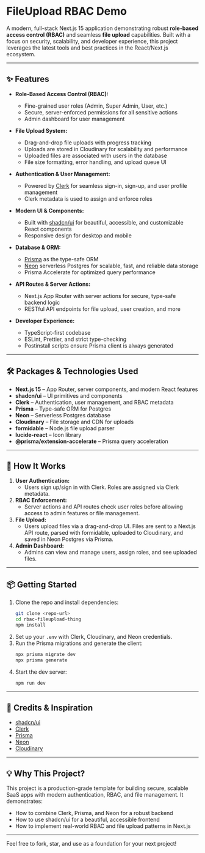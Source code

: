 # FileUpload RBAC Demo

A modern, full-stack Next.js 15 application demonstrating robust **role-based access control (RBAC)** and seamless **file upload** capabilities. Built with a focus on security, scalability, and developer experience, this project leverages the latest tools and best practices in the React/Next.js ecosystem.

---

## ✨ Features

- **Role-Based Access Control (RBAC):**

  - Fine-grained user roles (Admin, Super Admin, User, etc.)
  - Secure, server-enforced permissions for all sensitive actions
  - Admin dashboard for user management

- **File Upload System:**

  - Drag-and-drop file uploads with progress tracking
  - Uploads are stored in Cloudinary for scalability and performance
  - Uploaded files are associated with users in the database
  - File size formatting, error handling, and upload queue UI

- **Authentication & User Management:**

  - Powered by [Clerk](https://clerk.com) for seamless sign-in, sign-up, and user profile management
  - Clerk metadata is used to assign and enforce roles

- **Modern UI & Components:**

  - Built with [shadcn/ui](https://ui.shadcn.com/) for beautiful, accessible, and customizable React components
  - Responsive design for desktop and mobile

- **Database & ORM:**

  - [Prisma](https://www.prisma.io/) as the type-safe ORM
  - [Neon](https://neon.tech/) serverless Postgres for scalable, fast, and reliable data storage
  - Prisma Accelerate for optimized query performance

- **API Routes & Server Actions:**

  - Next.js App Router with server actions for secure, type-safe backend logic
  - RESTful API endpoints for file upload, user creation, and more

- **Developer Experience:**
  - TypeScript-first codebase
  - ESLint, Prettier, and strict type-checking
  - Postinstall scripts ensure Prisma client is always generated

---

## 🛠️ Packages & Technologies Used

- **Next.js 15** – App Router, server components, and modern React features
- **shadcn/ui** – UI primitives and components
- **Clerk** – Authentication, user management, and RBAC metadata
- **Prisma** – Type-safe ORM for Postgres
- **Neon** – Serverless Postgres database
- **Cloudinary** – File storage and CDN for uploads
- **formidable** – Node.js file upload parser
- **lucide-react** – Icon library
- **@prisma/extension-accelerate** – Prisma query acceleration

---

## 🚀 How It Works

1. **User Authentication:**
   - Users sign up/sign in with Clerk. Roles are assigned via Clerk metadata.
2. **RBAC Enforcement:**
   - Server actions and API routes check user roles before allowing access to admin features or file management.
3. **File Upload:**
   - Users upload files via a drag-and-drop UI. Files are sent to a Next.js API route, parsed with formidable, uploaded to Cloudinary, and saved in Neon Postgres via Prisma.
4. **Admin Dashboard:**
   - Admins can view and manage users, assign roles, and see uploaded files.

---

## 📦 Getting Started

1. Clone the repo and install dependencies:
   ```sh
   git clone <repo-url>
   cd rbac-fileupload-thing
   npm install
   ```
2. Set up your `.env` with Clerk, Cloudinary, and Neon credentials.
3. Run the Prisma migrations and generate the client:
   ```sh
   npx prisma migrate dev
   npx prisma generate
   ```
4. Start the dev server:
   ```sh
   npm run dev
   ```

---

## 📝 Credits & Inspiration

- [shadcn/ui](https://ui.shadcn.com/)
- [Clerk](https://clerk.com/)
- [Prisma](https://www.prisma.io/)
- [Neon](https://neon.tech/)
- [Cloudinary](https://cloudinary.com/)

---

## 💡 Why This Project?

This project is a production-grade template for building secure, scalable SaaS apps with modern authentication, RBAC, and file management. It demonstrates:

- How to combine Clerk, Prisma, and Neon for a robust backend
- How to use shadcn/ui for a beautiful, accessible frontend
- How to implement real-world RBAC and file upload patterns in Next.js

---

Feel free to fork, star, and use as a foundation for your next project!
